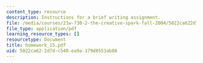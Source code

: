 ```yaml
---
content_type: resource
description: Instructions for a brief writing assignment.
file: /media/courses/21w-730-2-the-creative-spark-fall-2004/5022ca622d7dc548ea9a179d8553ab88_homework_15.pdf
file_type: application/pdf
learning_resource_types: []
resourcetype: Document
title: homework_15.pdf
uid: 5022ca62-2d7d-c548-ea9a-179d8553ab88
---
```

